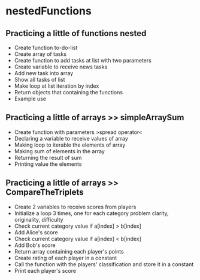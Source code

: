 # nestedFunctions
## Practicing a little of functions nested 
- Create function to-do-list
- Create array of tasks
- Create function to add tasks at list with two parameters
- Create variable to receive news tasks
- Add new task into array
- Show all tasks of list 
- Make loop at list iteration by index
- Return objects that containing the functions
- Example use
  
## Practicing a little of arrays >> simpleArraySum
- Create function with parameters >spread operator< 
- Declaring a variable to receive values of array
- Making loop to iterable the elements of array
- Making sum of elements in the array
- Returning the result of sum
- Printing value the elements 
  
## Practicing a little of arrays >> CompareTheTriplets
- Create 2 variables to receive scores from players
- Initialize a loop 3 times, one for each category problem clarity, originality, difficulty
- Check current category value if a[index] > b[index]
- Add Alice's score
- Check current category value if a[index] < b[index]
- Add Bob's score
- Return array containing each player's points
- Create rating of each player in a constant
- Call the function with the players' classification and store it in a constant
- Print each player's score
  


